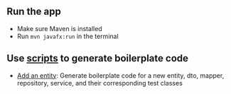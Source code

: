 ## Run the app
- Make sure Maven is installed
- Run `mvn javafx:run` in the terminal

## Use [scripts](scripts/scripts_usage.md) to generate boilerplate code
- [Add an entity](scripts/scripts_usage.md#entity-creation-script-usage): Generate boilerplate code for a new entity, dto, mapper, repository, service, and their corresponding test classes
